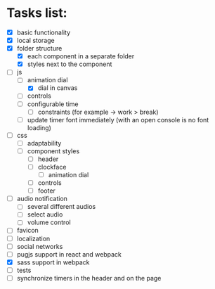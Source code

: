 # Tasks list:

- [x] basic functionality
- [x] local storage
- [x] folder structure
  - [x] each component in a separate folder
  - [x] styles next to the component
- [ ] js
  - [ ] animation dial
    - [x] dial in canvas
  - [ ] controls
  - [ ] configurable time
    - [ ] constraints (for example -> work > break)
  - [ ] update timer font immediately (with an open console is no font loading)
- [ ] css
  - [ ] adaptability
  - [ ] component styles
    - [ ] header
    - [ ] clockface
      - [ ] animation dial
    - [ ] controls
    - [ ] footer
- [ ] audio notification
  - [ ] several different audios
  - [ ] select audio
  - [ ] volume control
- [ ] favicon
- [ ] localization
- [ ] social networks
- [ ] pugjs support in react and webpack
- [x] sass support in webpack
- [ ] tests
- [ ] synchronize timers in the header and on the page